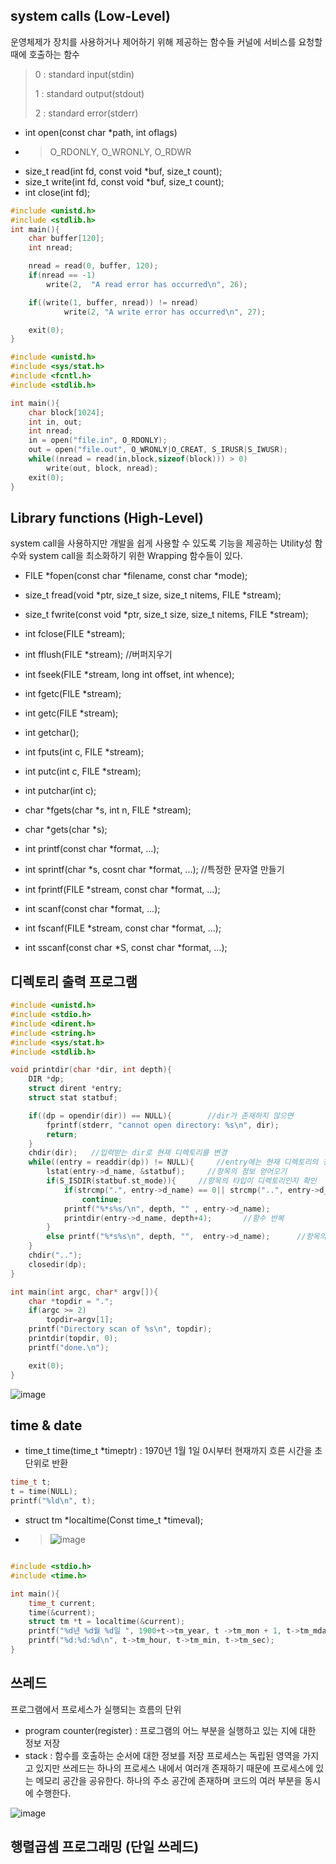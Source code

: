 ## system calls (Low-Level)
운영체제가 장치를 사용하거나 제어하기 위해 제공하는 함수들
커널에 서비스를 요청할 때에 호출하는 함수
> 0 : standard input(stdin)
> 
> 1 : standard output(stdout)
> 
> 2 : standard error(stderr)

* int open(const char *path, int oflags)
* > O_RDONLY, O_WRONLY, O_RDWR
* size_t read(int fd, const void *buf, size_t count);
* size_t write(int fd, const void *buf, size_t count);
* int close(int fd);
```c
#include <unistd.h>
#include <stdlib.h>
int main(){
    char buffer[120];
    int nread;

    nread = read(0, buffer, 120);
    if(nread == -1)
        write(2,  "A read error has occurred\n", 26);

    if((write(1, buffer, nread)) != nread)
            write(2, "A write error has occurred\n", 27);

    exit(0);
}
```

```c
#include <unistd.h>
#include <sys/stat.h>
#include <fcntl.h>
#include <stdlib.h>

int main(){
    char block[1024];
    int in, out;
    int nread;
    in = open("file.in", O_RDONLY);
    out = open("file.out", O_WRONLY|O_CREAT, S_IRUSR|S_IWUSR);
    while((nread = read(in,block,sizeof(block))) > 0)
        write(out, block, nread);
    exit(0);
}
```
 
## Library functions (High-Level)
system call을 사용하지만 개발을 쉽게 사용할 수 있도록 기능을 제공하는 Utility성 함수와 system call을 최소화하기 위한 Wrapping 함수들이 있다.
* FILE *fopen(const char *filename, const char *mode);
* size_t fread(void *ptr, size_t size, size_t nitems, FILE *stream);
* size_t fwrite(const void *ptr, size_t size, size_t nitems, FILE *stream);
* int fclose(FILE *stream);
* int fflush(FILE *stream);   //버퍼지우기
* int fseek(FILE *stream, long int offset, int whence);

* int fgetc(FILE *stream);
* int getc(FILE *stream);
* int getchar();
* int fputs(int c, FILE *stream);
* int putc(int c, FILE *stream);
* int putchar(int c);
* char *fgets(char *s, int n, FILE *stream);
* char *gets(char *s);

* int printf(const char *format, ...);
* int sprintf(char *s, cosnt char *format, ...);      //특정한 문자열 만들기
* int fprintf(FILE *stream, const char *format, ...);
* int scanf(const char *format, ...);
* int fscanf(FILE *stream, const char *format, ...);
* int sscanf(const char *S, const char *format, ...);


## 디렉토리 출력 프로그램
```c
#include <unistd.h>
#include <stdio.h>
#include <dirent.h>
#include <string.h>
#include <sys/stat.h>
#include <stdlib.h>

void printdir(char *dir, int depth){
    DIR *dp;
    struct dirent *entry;
    struct stat statbuf;

    if((dp = opendir(dir)) == NULL){        //dir가 존재하지 않으면
        fprintf(stderr, "cannot open directory: %s\n", dir);
        return;
    }
    chdir(dir);   //입력받는 dir로 현재 디렉토리를 변경
    while((entry = readdir(dp)) != NULL){     //entry에는 현재 디렉토리의 정보를 저장
        lstat(entry->d_name, &statbuf);     //항목의 정보 얻어오기
        if(S_ISDIR(statbuf.st_mode)){     //항목의 타입이 디렉토리인지 확인
            if(strcmp(".", entry->d_name) == 0|| strcmp("..", entry->d_name) == 0)
                continue;
            printf("%*s%s/\n", depth, "" , entry->d_name);      
            printdir(entry->d_name, depth+4);       //함수 반복
        }
        else printf("%*s%s\n", depth, "",  entry->d_name);      //항목의 타입이 파일일 경우
    }
    chdir("..");
    closedir(dp);
}

int main(int argc, char* argv[]){
    char *topdir = ".";
    if(argc >= 2)
        topdir=argv[1];
    printf("Directory scan of %s\n", topdir);
    printdir(topdir, 0);
    printf("done.\n");

    exit(0);
}
```

![image](https://user-images.githubusercontent.com/64197428/127793989-b8c7d69b-44dc-4d17-876c-f9db512eb709.png)
## time & date
* time_t time(time_t *timeptr) : 1970년 1월 1일 0시부터 현재까지 흐른 시간을 초 단위로 반환
```c
time_t t;
t = time(NULL);
printf("%ld\n", t);
```
* struct tm *localtime(Const time_t *timeval);

* > ![image](https://user-images.githubusercontent.com/64197428/127808646-762749ef-c098-402a-82f3-4ae933fc0a70.png)

```c

#include <stdio.h>
#include <time.h>

int main(){
    time_t current;
    time(&current);
    struct tm *t = localtime(&current);
    printf("%d년 %d월 %d일 ", 1900+t->tm_year, t ->tm_mon + 1, t->tm_mday);
    printf("%d:%d:%d\n", t->tm_hour, t->tm_min, t->tm_sec);
}
```

## 쓰레드
프로그램에서 프로세스가 실행되는 흐름의 단위
* program counter(register) : 프로그램의 어느 부분을 실행하고 있는 지에 대한 정보 저장
* stack : 함수를 호출하는 순서에 대한 정보를 저장
프로세스는 독립된 영역을 가지고 있지만 쓰레드는 하나의 프로세스 내에서 여러개 존재하기 때문에 프로세스에 있는 메모리 공간을 공유한다.
하나의 주소 공간에 존재하며 코드의 여러 부분을 동시에 수행한다.

![image](https://user-images.githubusercontent.com/64197428/127832820-f6494104-54b5-41eb-afe1-a75ed454f9ee.png)

## 행렬곱셈 프로그래밍 (단일 쓰레드)

